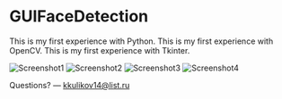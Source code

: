 # GUIFaceDetection

This is my first experience with Python.
This is my first experience with OpenCV.
This is my first experience with Tkinter.

![Screenshot1](fd1.png)
![Screenshot2](fd2.png)
![Screenshot3](fd3.png)
![Screenshot4](fd4.png)

Questions? — kkulikov14@list.ru
